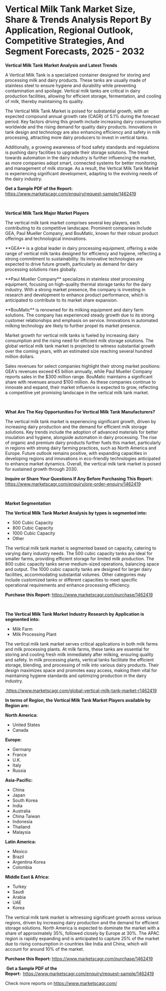 <p><h1>Vertical Milk Tank Market Size, Share & Trends Analysis Report By Application, Regional Outlook, Competitive Strategies, And Segment Forecasts, 2025 - 2032</h1></p><p><strong>Vertical Milk Tank Market Analysis and Latest Trends</strong></p>
<p><p>A Vertical Milk Tank is a specialized container designed for storing and processing milk and dairy products. These tanks are usually made of stainless steel to ensure hygiene and durability while preventing contamination and spoilage. Vertical milk tanks are critical in dairy production facilities, allowing for efficient storage, fermentation, and cooling of milk, thereby maintaining its quality.</p><p>The Vertical Milk Tank Market is poised for substantial growth, with an expected compound annual growth rate (CAGR) of 5.1% during the forecast period. Key factors driving this growth include increasing dairy consumption worldwide and the rising demand for quality dairy products. Innovations in tank design and technology are also enhancing efficiency and safety in milk processing, attracting more dairy producers to invest in vertical tanks. </p><p>Additionally, a growing awareness of food safety standards and regulations is pushing dairy facilities to upgrade their storage solutions. The trend towards automation in the dairy industry is further influencing the market, as more companies adopt smart, connected systems for better monitoring and management of milk storage. As a result, the Vertical Milk Tank Market is experiencing significant development, adapting to the evolving needs of the dairy industry.</p></p>
<p><strong>Get a Sample PDF of the Report:&nbsp;</strong> <a href="https://www.marketscagr.com/enquiry/request-sample/1462419?utm_campaign=1905&utm_medium=2&utm_source=Github&utm_content=ia&utm_term=18022025&utm_id=vertical-milk-tank">https://www.marketscagr.com/enquiry/request-sample/1462419</a></p>
<p>&nbsp;</p>
<p><strong>Vertical Milk Tank Major Market Players</strong></p>
<p><p>The vertical milk tank market comprises several key players, each contributing to its competitive landscape. Prominent companies include GEA, Paul Mueller Company, and BouMatic, known for their robust product offerings and technological innovations.</p><p>**GEA** is a global leader in dairy processing equipment, offering a wide range of vertical milk tanks designed for efficiency and hygiene, reflecting a strong commitment to sustainability. Its innovative technologies are expected to drive future growth, particularly as demand for dairy processing solutions rises globally.</p><p>**Paul Mueller Company** specializes in stainless steel processing equipment, focusing on high-quality thermal storage tanks for the dairy industry. With a strong market presence, the company is investing in research and development to enhance product performance, which is anticipated to contribute to its market share expansion.</p><p>**BouMatic** is renowned for its milking equipment and dairy farm solutions. The company has experienced steady growth due to its strong customer relationships and emphasis on service. Innovations in automated milking technology are likely to further propel its market presence.</p><p>Market growth for vertical milk tanks is fueled by increasing dairy consumption and the rising need for efficient milk storage solutions. The global vertical milk tank market is projected to witness substantial growth over the coming years, with an estimated size reaching several hundred million dollars.</p><p>Sales revenues for select companies highlight their strong market positions: GEA's revenues exceed €5 billion annually, while Paul Mueller Company reports sales in the $300 million range. BouMatic maintains a significant share with revenues around $100 million. As these companies continue to innovate and expand, their market influence is expected to grow, reflecting a competitive yet promising landscape in the vertical milk tank market.</p></p>
<p>&nbsp;</p>
<p><strong>What Are The Key Opportunities For Vertical Milk Tank Manufacturers?</strong></p>
<p><p>The vertical milk tank market is experiencing significant growth, driven by increasing dairy production and the demand for efficient milk storage solutions. Key trends include the adoption of advanced materials for better insulation and hygiene, alongside automation in dairy processing. The rise of organic and premium dairy products further fuels this market, particularly in regions with strong dairy farming practices, such as North America and Europe. Future outlook remains positive, with expanding capacities in developing regions and innovations in eco-friendly technologies anticipated to enhance market dynamics. Overall, the vertical milk tank market is poised for sustained growth through 2030.</p></p>
<p><strong>Inquire or Share Your Questions If Any Before Purchasing This Report:</strong> <a href="https://www.marketscagr.com/enquiry/pre-order-enquiry/1462419?utm_campaign=1905&utm_medium=2&utm_source=Github&utm_content=ia&utm_term=18022025&utm_id=vertical-milk-tank">https://www.marketscagr.com/enquiry/pre-order-enquiry/1462419</a></p>
<p>&nbsp;</p>
<p><strong>Market Segmentation</strong></p>
<p><strong>The Vertical Milk Tank Market Analysis by types is segmented into:</strong></p>
<p><ul><li>500 Cubic Capacity</li><li>800 Cubic Capacity</li><li>1000 Cubic Capacity</li><li>Other</li></ul></p>
<p><p>The vertical milk tank market is segmented based on capacity, catering to varying dairy industry needs. The 500 cubic capacity tanks are ideal for smaller farms, providing efficient storage for limited milk production. The 800 cubic capacity tanks serve medium-sized operations, balancing space and output. The 1000 cubic capacity tanks are designed for larger dairy facilities, accommodating substantial volumes. Other categories may include customized tanks or different capacities to meet specific operational requirements and enhance processing efficiency.</p></p>
<p><strong>Purchase this Report:&nbsp;</strong><a href="https://www.marketscagr.com/purchase/1462419?utm_campaign=1905&utm_medium=2&utm_source=Github&utm_content=ia&utm_term=18022025&utm_id=vertical-milk-tank">https://www.marketscagr.com/purchase/1462419</a></p>
<p>&nbsp;</p>
<p><strong>The Vertical Milk Tank Market Industry Research by Application is segmented into:</strong></p>
<p><ul><li>Milk Farm</li><li>Milk Processing Plant</li></ul></p>
<p><p>The vertical milk tank market serves critical applications in both milk farms and milk processing plants. At milk farms, these tanks are essential for storing and cooling fresh milk immediately after milking, ensuring quality and safety. In milk processing plants, vertical tanks facilitate the efficient storage, blending, and processing of milk into various dairy products. Their design maximizes space and promotes easy access, making them vital for maintaining hygiene standards and optimizing production in the dairy industry.</p></p>
<p><a href="https://www.marketscagr.com/global-vertical-milk-tank-market-r1462419?utm_campaign=1905&utm_medium=2&utm_source=Github&utm_content=ia&utm_term=18022025&utm_id=vertical-milk-tank">&nbsp;https://www.marketscagr.com/global-vertical-milk-tank-market-r1462419</a></p>
<p><strong>In terms of Region, the Vertical Milk Tank Market Players available by Region are:</strong></p>
<p>
    <p> <strong> North America: </strong>
        <ul>
            <li>United States</li>
            <li>Canada</li>
        </ul>
        </p> 
    <p> <strong> Europe: </strong>
        <ul>
            <li>Germany</li>
            <li>France</li>
            <li>U.K.</li>
            <li>Italy</li>
            <li>Russia</li>
        </ul>
        </p> 
    <p> <strong> Asia-Pacific: </strong>
        <ul>
            <li>China</li>
            <li>Japan</li>
            <li>South Korea</li>
            <li>India</li>
            <li>Australia</li>
            <li>China Taiwan</li>
            <li>Indonesia</li>
            <li>Thailand</li>
            <li>Malaysia</li>
        </ul>
        </p> 
    <p> <strong> Latin America: </strong>
        <ul>
            <li>Mexico</li>
            <li>Brazil</li>
            <li>Argentina Korea</li>
            <li>Colombia</li>
        </ul>
        </p> 
    <p> <strong> Middle East & Africa: </strong>
        <ul>
            <li>Turkey</li>
            <li>Saudi</li>
            <li>Arabia</li>
            <li>UAE</li>
            <li>Korea</li>
        </ul>
    </p>
    </p>
<p><p>The vertical milk tank market is witnessing significant growth across various regions, driven by increasing dairy production and the demand for efficient storage solutions. North America is expected to dominate the market with a share of approximately 35%, followed closely by Europe at 30%. The APAC region is rapidly expanding and is anticipated to capture 25% of the market due to rising consumption in countries like India and China, which will account for around 10% of the market.</p></p>
<p><strong>Purchase this Report: </strong><a href="https://www.marketscagr.com/purchase/1462419?utm_campaign=1905&utm_medium=2&utm_source=Github&utm_content=ia&utm_term=18022025&utm_id=vertical-milk-tank">https://www.marketscagr.com/purchase/1462419</a></p>
<p>&nbsp;<strong>Get a Sample PDF of the Report:&nbsp;&nbsp;</strong><a href="https://www.marketscagr.com/enquiry/request-sample/1462419?utm_campaign=1905&utm_medium=2&utm_source=Github&utm_content=ia&utm_term=18022025&utm_id=vertical-milk-tank">https://www.marketscagr.com/enquiry/request-sample/1462419</a></p>
<p><strong></strong></p>
<p>Check more reports on <a href="https://www.marketscagr.com/?utm_campaign=1905&utm_medium=2&utm_source=Github&utm_content=ia&utm_term=18022025&utm_id=vertical-milk-tank">https://www.marketscagr.com/</a></p>